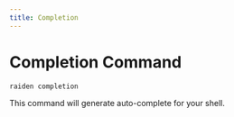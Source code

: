 ```yaml
---
title: Completion
---
```


# Completion Command

```sh
raiden completion
```

This command will generate auto-complete for your shell.
